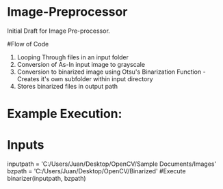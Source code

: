 # Image-Preprocessor
Initial Draft for Image Pre-processor.

#Flow of Code
1. Looping Through files in an input folder
2. Conversion of As-In input image to grayscale
3. Conversion to binarized image using Otsu's Binarization Function - Creates it's own subfolder within input directory
4. Stores binarized files in output path


# Example Execution:

  # Inputs
inputpath = 'C:/Users/Juan/Desktop/OpenCV/Sample Documents/Images'
bzpath = 'C:/Users/Juan/Desktop/OpenCV/Binarized'
  #Execute
  binarizer(inputpath, bzpath)
